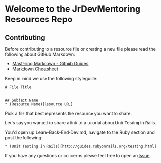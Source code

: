 # Welcome to the JrDevMentoring Resources Repo


## Contributing

Before contributing to a resource file or creating a new file please read the following about GitHub Markdown:

* [Mastering Markdown - Github Guides](https://guides.github.com/features/mastering-markdown/)
* [Markdown Cheatsheet](https://github.com/adam-p/markdown-here/wiki/Markdown-Cheatsheet)

Keep in mind we use the following styleguide:

```github
# File Title


## Subject Name
* (Resource Name)[Resource URL]
```

Pick a file that best represents the resource you want to share.

Let's say you wanted to share a link to a tutorial about Unit Testing in Rails.

You'd open up Learn-Back-End-Dev.md, navigate to the Ruby section and post the following:

```github
* (Unit Testing in Rails)[http://guides.rubyonrails.org/testing.html]
```

If you have any questions or concerns please feel free to open an [Issue](https://github.com/JrDevMentoring/resources/issues).